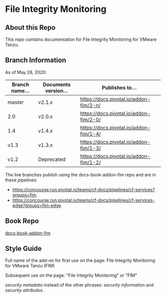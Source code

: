 # File Integrity Monitoring


## About this Repo
This repo contains documentation for File Integrity Monitoring for VMware Tanzu.

## Branch Information

As of May 28, 2020:

| Branch name… | Documents version… | Publishes to…                          |
|--------------|--------------------|----------------------------------------|
| master       | v2.1.x             | https://docs.pivotal.io/addon-fim/2-n/ |
| 2.0          | v2.0.x             | https://docs.pivotal.io/addon-fim/2-0/ |
| 1.4          | v1.4.x             | https://docs.pivotal.io/addon-fim/1-4/ |
| v1.3         | v1.3.x             | https://docs.pivotal.io/addon-fim/1-3/ |
| v1.2         | Deprecated         | https://docs.pivotal.io/addon-fim/1-2/ |

The live branches publish using the docs-book-addon-fim repo and are in these pipelines:

+ https://concourse.run.pivotal.io/teams/cf-docs/pipelines/cf-services?groups=fim.
+ https://concourse.run.pivotal.io/teams/cf-docs/pipelines/cf-services-edge?groups=fim-edge

## Book Repo

[docs-book-addon-fim](https://github.com/pivotal-cf/docs-book-addon-fim/)

## Style Guide

Full name of the add-on for first use on the page: File Integrity Monitoring for VMware Tanzu (FIM)

Subsequent use on the page: "File Integrity Monitoring" or "FIM"

_security metadata_ instead of the other phrases: _security information_ and _security attributes_.
